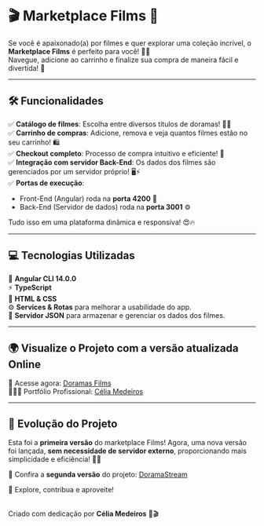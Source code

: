# 🎬 Marketplace Films 🚀

Se você é apaixonado(a) por filmes e quer explorar uma coleção incrível, o **Marketplace Films** é perfeito para você! 🎥💖<br>
Navegue, adicione ao carrinho e finalize sua compra de maneira fácil e divertida! 🌟

---

## 🛠️ Funcionalidades

✅ **Catálogo de filmes**: Escolha entre diversos títulos de doramas! 🍿💖  
✅ **Carrinho de compras**: Adicione, remova e veja quantos filmes estão no seu carrinho! 🛍️  
✅ **Checkout completo**: Processo de compra intuitivo e eficiente! 🚀  
✅ **Integração com servidor Back-End**: Os dados dos filmes são gerenciados por um servidor próprio! 🖥️⚡  
✅ **Portas de execução**:
   - Front-End (Angular) roda na **porta 4200** 🚀  
   - Back-End (Servidor de dados) roda na **porta 3001** ⚙️  

Tudo isso em uma plataforma dinâmica e responsiva! 😍🔥

---

## 💻 Tecnologias Utilizadas

🚀 **Angular CLI 14.0.0**  
⚡ **TypeScript**<br>
🎨 **HTML & CSS**  
⚙️ **Services & Rotas** para melhorar a usabilidade do app.  
📡 **Servidor JSON** para armazenar e gerenciar os dados dos filmes.  

---

## 🌍 Visualize o Projeto com a versão atualizada Online
🔗 Acesse agora: [Doramas Films](https://tiexperient-doramas-films.netlify.app/)  
👩🏼‍💻 Portfólio Profissional: [Célia Medeiros](https://ti-experient.netlify.app/)  

---

## 🔄 Evolução do Projeto

Esta foi a **primeira versão** do marketplace Films! Agora, uma nova versão foi lançada, **sem necessidade de servidor externo**, proporcionando mais simplicidade e eficiência! 🚀✨

🔗 Confira a **segunda versão** do projeto: [DoramaStream](https://github.com/tiexperient/doramas-films)  

📢 Explore, contribua e aproveite!<br><br> 

Criado com dedicação por **Célia Medeiros** 💛🎬